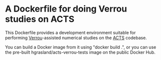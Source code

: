 # A Dockerfile for doing Verrou studies on ACTS

This Dockerfile provides a development environment suitable for performing
[Verrou](https://github.com/edf-hpc/verrou)-assisted numerical studies on the
[ACTS](https://acts.web.cern.ch/ACTS/) codebase.

You can build a Docker image from it using "docker build .", or you can use the pre-built hgrasland/acts-verrou-tests image on the public Docker Hub.
